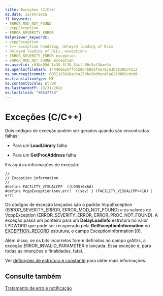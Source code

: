 ```yaml
---
title: Exceções (C/C++)
ms.date: 11/04/2016
f1_keywords:
- ERROR_MOD_NOT_FOUND
- vcppException
- ERROR_SEVERITY_ERROR
helpviewer_keywords:
- vcppException
- C++ exception handling, delayed loading of DLLs
- delayed loading of DLLs, exceptions
- ERROR_SEVERITY_ERROR exception
- ERROR_MOD_NOT_FOUND exception
ms.assetid: c03be05d-1c39-4f35-84cf-00c9af3bae9a
ms.openlocfilehash: 14440e625ffdb28b4b8daf6a78563ba839834213
ms.sourcegitcommit: 6052185696adca270bc9bdbec45a626dd89cdcdd
ms.translationtype: MT
ms.contentlocale: pt-BR
ms.lasthandoff: 10/31/2018
ms.locfileid: "50647753"
---
```

# <a name="exceptions-cc"></a>Exceções (C/C++)

Dois códigos de exceção podem ser gerados quando são encontradas falhas:

- Para um **LoadLibrary** falha

- Para um **GetProcAddress** falha

Eis aqui as informações de exceção:

```
//
// Exception information
//
#define FACILITY_VISUALCPP  ((LONG)0x6d)
#define VcppException(sev,err)  ((sev) | (FACILITY_VISUALCPP<<16) | err)
```

Os códigos de exceção lançados são o padrão VcppException (ERROR_SEVERITY_ERROR, ERROR_MOD_NOT_FOUND) e os valores de VcppException (ERROR_SEVERITY_ERROR, ERROR_PROC_NOT_FOUND). A exceção passa um ponteiro para um **DelayLoadInfo** estrutura no valor LPDWORD que pode ser recuperado pela **GetExceptionInformation** no [EXCEPTION_RECORD](/windows/desktop/api/winnt/ns-winnt-_exception_record) estrutura, o campo ExceptionInformation [0].

Além disso, se os bits incorretos forem definidos no campo grAttrs, a exceção ERROR_INVALID_PARAMETER é lançada. Essa exceção é, para todas as intenções e finalidades, fatal.

Ver [definições de estrutura e constante](../../build/reference/structure-and-constant-definitions.md) para obter mais informações.

## <a name="see-also"></a>Consulte também

[Tratamento de erro e notificação](../../build/reference/error-handling-and-notification.md)